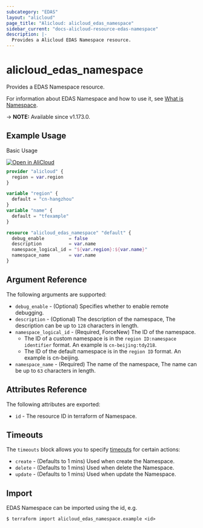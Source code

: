 ```yaml
---
subcategory: "EDAS"
layout: "alicloud"
page_title: "Alicloud: alicloud_edas_namespace"
sidebar_current: "docs-alicloud-resource-edas-namespace"
description: |-
  Provides a Alicloud EDAS Namespace resource.
---
```


# alicloud_edas_namespace

Provides a EDAS Namespace resource.

For information about EDAS Namespace and how to use it, see [What is Namespace](https://www.alibabacloud.com/help/en/enterprise-distributed-application-service/latest/insertorupdateregion).

-> **NOTE:** Available since v1.173.0.

## Example Usage

Basic Usage

<div style="display: block;margin-bottom: 40px;"><div class="oics-button" style="float: right;position: absolute;margin-bottom: 10px;">
  <a href="https://api.aliyun.com/api-tools/terraform?resource=alicloud_edas_namespace&exampleId=34281039-bffb-a43d-3670-ce75c36528dc9c56a834&activeTab=example&spm=docs.r.edas_namespace.0.34281039bf&intl_lang=EN_US" target="_blank">
    <img alt="Open in AliCloud" src="https://img.alicdn.com/imgextra/i1/O1CN01hjjqXv1uYUlY56FyX_!!6000000006049-55-tps-254-36.svg" style="max-height: 44px; max-width: 100%;">
  </a>
</div></div>

```terraform
provider "alicloud" {
  region = var.region
}

variable "region" {
  default = "cn-hangzhou"
}
variable "name" {
  default = "tfexample"
}

resource "alicloud_edas_namespace" "default" {
  debug_enable         = false
  description          = var.name
  namespace_logical_id = "${var.region}:${var.name}"
  namespace_name       = var.name
}
```

## Argument Reference

The following arguments are supported:

* `debug_enable` - (Optional) Specifies whether to enable remote debugging.
* `description` - (Optional) The description of the namespace, The description can be up to `128` characters in length.
* `namespace_logical_id` - (Required, ForceNew) The ID of the namespace.
  - The ID of a custom namespace is in the `region ID:namespace identifier` format. An example is `cn-beijing:tdy218`.
  - The ID of the default namespace is in the `region ID` format. An example is cn-beijing.
* `namespace_name` - (Required) The name of the namespace, The name can be up to `63` characters in length.

## Attributes Reference

The following attributes are exported:

* `id` - The resource ID in terraform of Namespace.

## Timeouts

The `timeouts` block allows you to specify [timeouts](https://www.terraform.io/docs/configuration-0-11/resources.html#timeouts) for certain actions:

* `create` - (Defaults to 1 mins) Used when create the Namespace.
* `delete` - (Defaults to 1 mins) Used when delete the Namespace.
* `update` - (Defaults to 1 mins) Used when update the Namespace.

## Import

EDAS Namespace can be imported using the id, e.g.

```shell
$ terraform import alicloud_edas_namespace.example <id>
```
